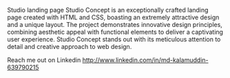 Studio landing page
Studio Concept is an exceptionally crafted landing page created with HTML and CSS, boasting an extremely attractive design and a unique layout. 
The project demonstrates innovative design principles, combining aesthetic appeal with functional elements to deliver a captivating user experience. 
Studio Concept stands out with its meticulous attention to detail and creative approach to web design.

Reach me out on Linkedin
http://www.linkedin.com/in/md-kalamuddin-639790215
